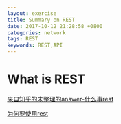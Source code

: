 ```yaml
---
layout: exercise
title: Summary on REST
date: 2017-10-12 21:28:58 +0800
categories: network
tags: REST
keywords: REST,API
---
```


# What is REST

[来自知乎的未整理的answer-什么事rest](https://www.zhihu.com/question/28557115)

[为何要使用rest](https://www.zhihu.com/question/33959971)
